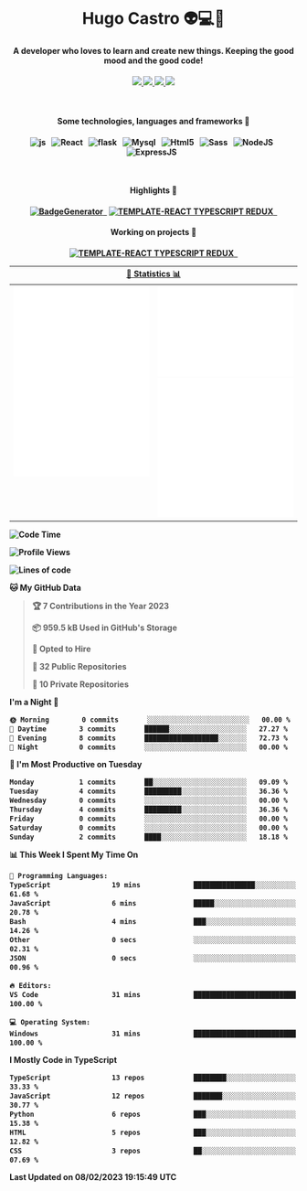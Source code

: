 <h1 align="center">Hugo Castro 👽💻🌌</h1>
<h4 align="center">A developer who loves to learn and create new things. Keeping the good mood and the good code!<h4/>
<p align="center">
		<a href="https://stackoverflow.com/users/11444549/hugo">
		<img src="https://img.shields.io/badge/-Stackoverflow-79db75?style=for-the-badge&logo=Stackoverflow&logoColor=white" />
	</a>
		<a href="https://api.whatsapp.com/send?phone=5532988940411text=Oii, vim pelo github!">
		<img src="https://img.shields.io/badge/WHATSAPP-79db75.svg?&style=for-the-badge&logo=whatsapp&logoColor=white" />
	</a>
		<a href="mailto:hugocastrohc@outlook.com">
		<img src="https://img.shields.io/badge/email-79db75.svg?&style=for-the-badge&logo=protonmail&logoColor=white" />
	<a href="https://open.spotify.com/user/22uat6ppbmvcvyia5me7tdmci">
		<img src="https://img.shields.io/badge/spotify-79db75.svg?&style=for-the-badge&logo=spotify&logoColor=white" />
	</a>
</p>

<br>

<h4 align="center"> Some technologies, languages and frameworks 🚀<h4/>
<p align="center">
	<img src="https://img.shields.io/badge/javascript-79db75.svg?&style=for-the-badge&logo=javascript&logoColor=white" alt="js" />&nbsp;&nbsp;
	<img src="https://img.shields.io/badge/-React-79db75?style=for-the-badge&logo=react&logoColor=white" alt="React" />&nbsp;&nbsp;
	<img src="https://img.shields.io/badge/flask-79db75.svg?&style=for-the-badge&logo=flask&logoColor=white" alt="flask" />&nbsp;&nbsp;
	<img src="https://img.shields.io/badge/mysql-79db75.svg?style=for-the-badge&logo=mysql&logoColor=white" alt="Mysql" />&nbsp;&nbsp;
	<img src="https://img.shields.io/badge/html5-79db75.svg?style=for-the-badge&logo=html5&logoColor=white" alt="Html5" />&nbsp;&nbsp;
	<img src="https://img.shields.io/badge/sass-79db75.svg?style=for-the-badge&logo=sass&logoColor=white" alt="Sass" />&nbsp;&nbsp;
	<img src="https://img.shields.io/badge/node.js-79db75.svg?style=for-the-badge&" alt="NodeJS" />&nbsp;&nbsp;
	<img src="https://img.shields.io/badge/express.js-79db75.svg?style=for-the-badge&" alt="ExpressJS" />&nbsp;&nbsp;
	

</p>

<br>
<h4 align="center"> Highlights 🔆<h4/>
<p align="center">
	  <a text-decoration="none" href="https://pypi.org/project/BadgeGenerator"><img src="https://img.shields.io/badge/BadgeGenerator-79db75.svg?style=for-the-badge&logo=pythonfor-the-badge&logo=django" alt="BadgeGenerator" />&nbsp;&nbsp;<a/>
	<a text-decoration="none" href="https://www.npmjs.com/package/cra-template-typescript-redux-react"><img src="https://img.shields.io/badge/template%20React%20typescript%20redux-79db75.svg?style=for-the-badge" alt="TEMPLATE-REACT TYPESCRIPT REDUX" />&nbsp;&nbsp;<a/>
</p>
<h4 align="center"> Working on projects 🔨<h4/>
	
<p align="center">
		<a text-decoration="none" href="https://www.npmjs.com/package/cra-template-typescript-redux-react"><img src="https://img.shields.io/badge/template%20React%20typescript%20redux-79db75.svg?style=for-the-badge" alt="TEMPLATE-REACT TYPESCRIPT REDUX" />&nbsp;&nbsp;<a/>
</p>

<table>
	<tr>
	    <th colspan="2" align="center">
	      <a href="" >🧩 Statistics 📊 </a>
	    </th>
	</tr>
	<tr>
	    <th valign="top" width="600"><img src="https://github.com/HugoCastroBR/HugoCastroBR/blob/master/Isometric.svg"  /></th>
	    <th width="600"><img src="https://github.com/HugoCastroBR/HugoCastroBR/blob/master/metrics.plugin.habits.svg"  />
		<img src="https://github.com/HugoCastroBR/HugoCastroBR/blob/master/metrics.plugin.activity.svg"  />
	    </th>
  	</tr>
	
<table/>

<!--START_SECTION:waka-->
![Code Time](http://img.shields.io/badge/Code%20Time-745%20hrs%2048%20mins-blue)

![Profile Views](http://img.shields.io/badge/Profile%20Views-8-blue)

![Lines of code](https://img.shields.io/badge/From%20Hello%20World%20I%27ve%20Written-438%20Thousand%20lines%20of%20code-blue)

**🐱 My GitHub Data** 

> 🏆 7 Contributions in the Year 2023
 > 
> 📦 959.5 kB Used in GitHub's Storage 
 > 
> 💼 Opted to Hire
 > 
> 📜 32 Public Repositories 
 > 
> 🔑 10 Private Repositories  
 > 
**I'm a Night 🦉** 

```text
🌞 Morning        0 commits       ░░░░░░░░░░░░░░░░░░░░░░░░░   00.00 % 
🌆 Daytime        3 commits       ██████░░░░░░░░░░░░░░░░░░░   27.27 % 
🌃 Evening        8 commits       ██████████████████░░░░░░░   72.73 % 
🌙 Night          0 commits       ░░░░░░░░░░░░░░░░░░░░░░░░░   00.00 % 

```
📅 **I'm Most Productive on Tuesday** 

```text
Monday           1 commits       ██░░░░░░░░░░░░░░░░░░░░░░░   09.09 % 
Tuesday          4 commits       █████████░░░░░░░░░░░░░░░░   36.36 % 
Wednesday        0 commits       ░░░░░░░░░░░░░░░░░░░░░░░░░   00.00 % 
Thursday         4 commits       █████████░░░░░░░░░░░░░░░░   36.36 % 
Friday           0 commits       ░░░░░░░░░░░░░░░░░░░░░░░░░   00.00 % 
Saturday         0 commits       ░░░░░░░░░░░░░░░░░░░░░░░░░   00.00 % 
Sunday           2 commits       ████░░░░░░░░░░░░░░░░░░░░░   18.18 % 

```


📊 **This Week I Spent My Time On** 

```text
💬 Programming Languages: 
TypeScript               19 mins             ███████████████░░░░░░░░░░   61.68 % 
JavaScript               6 mins              █████░░░░░░░░░░░░░░░░░░░░   20.78 % 
Bash                     4 mins              ███░░░░░░░░░░░░░░░░░░░░░░   14.26 % 
Other                    0 secs              ░░░░░░░░░░░░░░░░░░░░░░░░░   02.31 % 
JSON                     0 secs              ░░░░░░░░░░░░░░░░░░░░░░░░░   00.96 % 

🔥 Editors: 
VS Code                  31 mins             █████████████████████████   100.00 % 

💻 Operating System: 
Windows                  31 mins             █████████████████████████   100.00 % 

```

**I Mostly Code in TypeScript** 

```text
TypeScript               13 repos            ████████░░░░░░░░░░░░░░░░░   33.33 % 
JavaScript               12 repos            ███████░░░░░░░░░░░░░░░░░░   30.77 % 
Python                   6 repos             ███░░░░░░░░░░░░░░░░░░░░░░   15.38 % 
HTML                     5 repos             ███░░░░░░░░░░░░░░░░░░░░░░   12.82 % 
CSS                      3 repos             ██░░░░░░░░░░░░░░░░░░░░░░░   07.69 % 

```



 Last Updated on 08/02/2023 19:15:49 UTC
<!--END_SECTION:waka-->


